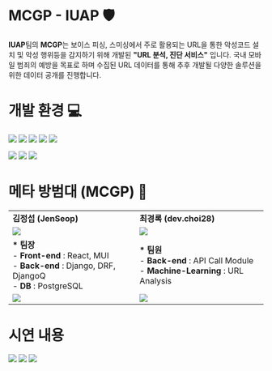 # MCGP - IUAP 🛡️

<strong>IUAP</strong>팀의 <strong>MCGP</strong>는 보이스 피싱, 스미싱에서 주로 활용되는 URL을 통한 악성코드 설치 및 악성 행위등을 감지하기 위해 개발된 <strong>"URL 분석, 진단 서비스"</strong> 입니다. 국내 모바일 범죄의 예방을 목표로 하며 수집된 URL 데이터를 통해 추후 개발될 다양한 솔루션을 위한 데이터 공개를 진행합니다.<br>

# 개발 환경 💻
<a href="https://react.dev/" onClick=""><img src="https://img.shields.io/badge/React-61DAFB?style=flat-square&logo=React&logoColor=white"/></a>
<a href="https://mui.com/" onClick=""><img src="https://img.shields.io/badge/MUI-007FFF?style=flat-square&logo=MUI&logoColor=white"/></a>
<a href="https://www.djangoproject.com/" onClick=""><img src="https://img.shields.io/badge/Django-092E20?style=flat-square&logo=Django&logoColor=white"/></a>
<a href="https://docs.celeryq.dev/en/stable/index.html" onClick=""><img src="https://img.shields.io/badge/DjangoQ-37814A?style=flat-square&logo=Django&logoColor=white"/></a>
<a href="https://www.postgresql.org/" onClick=""><img src="https://img.shields.io/badge/PostgreSQL-4169E1?style=flat-square&logo=PostgreSQL&logoColor=white"/></a>

<a href="https://aws.amazon.com/ko/?nc2=h_lg" onClick=""><img src="https://img.shields.io/badge/VirusTotal-API-red"/></a>
<a href="https://aws.amazon.com/ko/?nc2=h_lg" onClick=""><img src="https://img.shields.io/badge/URLscan.io-API-black"/></a>
<a href="https://aws.amazon.com/ko/?nc2=h_lg" onClick=""><img src="https://img.shields.io/badge/KISA-API-navy"/></a>

# 메타 방범대 (MCGP) 👮
<table>
  <tr>
    <td>
      <strong>김정섭 (JenSeop)</strong>
    </td>
    <td>
      <strong>최경록 (dev.choi28)</strong>
    </td>
  </tr>
  <tr>
    <td>
      <a href="https://github.com/JenSeop"><img src="https://github.com/JenSeop/Hackathon-MCGP-URL-Scanner-IUAP/assets/95238604/6616449d-f9dc-4473-9d55-b2703606758b"/></a>
    </td>
    <td>
      <a href="https://github.com/Choitim"><img src="https://github.com/JenSeop/Hackathon-MCGP-URL-Scanner-IUAP/assets/95238604/daba28c5-94ad-4e0b-9e07-b7c4539bbac6"/></a>
    </td>
  </tr>
  <tr>
    <td>
      <strong>* 팀장</strong><br>
      - <strong>Front-end</strong> : React, MUI<br>
      - <strong>Back-end</strong> : Django, DRF, DjangoQ<br>
      - <strong>DB</strong> : PostgreSQL<br>
    </td>
    <td>
      <strong>* 팀원</strong><br>
      - <strong>Back-end</strong> : API Call Module<br>
      - <strong>Machine-Learning</strong> : URL Analysis<br>
    </td>
  </tr>
  <tr>
    <td>
      <div>
        <a href="https://github.com/JenSeop"><img src="https://img.shields.io/badge/GitHub-181717?style=flat-square&logo=github&logoColor=white"/></a>
      </div>
    </td>
    <td>
      <a href="https://github.com/Choitim"><img src="https://img.shields.io/badge/GitHub-181717?style=flat-square&logo=github&logoColor=white"/></a>
    </td>
  </tr>
</table>

# 시연 내용

<img src="https://github.com/JenSeop/Hackathon-MCGP-URL-Scanner-IUAP/assets/95238604/2ea8b825-aa71-4005-a3e2-cfd9a113b59c"/>
<img src="https://github.com/JenSeop/Hackathon-MCGP-URL-Scanner-IUAP/assets/95238604/bb1d337e-e894-4f16-a809-686b856ed4d8"/>
<img src="https://github.com/JenSeop/Hackathon-MCGP-URL-Scanner-IUAP/assets/95238604/4f20d1a5-3d5c-4d3e-94de-d31c5298905c"/>
